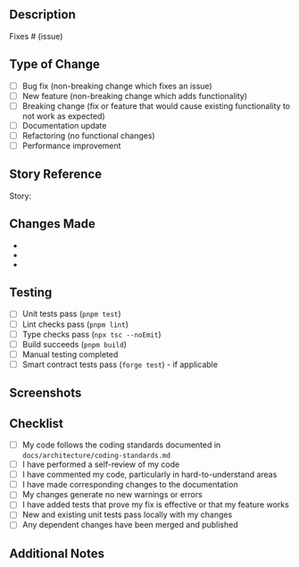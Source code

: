 ## Description

<!-- Please include a summary of the changes and the related issue. -->

Fixes # (issue)

## Type of Change

<!-- Please delete options that are not relevant. -->

- [ ] Bug fix (non-breaking change which fixes an issue)
- [ ] New feature (non-breaking change which adds functionality)
- [ ] Breaking change (fix or feature that would cause existing functionality to not work as expected)
- [ ] Documentation update
- [ ] Refactoring (no functional changes)
- [ ] Performance improvement

## Story Reference

<!-- Link to the story being implemented -->

Story: <!-- e.g., Story 1.8 - Database Setup -->

## Changes Made

<!-- List the key changes made in this PR -->

-
-
-

## Testing

<!-- Describe the tests you ran to verify your changes -->

- [ ] Unit tests pass (`pnpm test`)
- [ ] Lint checks pass (`pnpm lint`)
- [ ] Type checks pass (`npx tsc --noEmit`)
- [ ] Build succeeds (`pnpm build`)
- [ ] Manual testing completed
- [ ] Smart contract tests pass (`forge test`) - if applicable

## Screenshots

<!-- If applicable, add screenshots to help explain your changes -->

## Checklist

- [ ] My code follows the coding standards documented in `docs/architecture/coding-standards.md`
- [ ] I have performed a self-review of my code
- [ ] I have commented my code, particularly in hard-to-understand areas
- [ ] I have made corresponding changes to the documentation
- [ ] My changes generate no new warnings or errors
- [ ] I have added tests that prove my fix is effective or that my feature works
- [ ] New and existing unit tests pass locally with my changes
- [ ] Any dependent changes have been merged and published

## Additional Notes

<!-- Add any additional notes or context about the PR here -->
